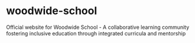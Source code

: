 # woodwide-school
   Official website for Woodwide School - A collaborative learning community fostering inclusive education through integrated curricula and mentorship
